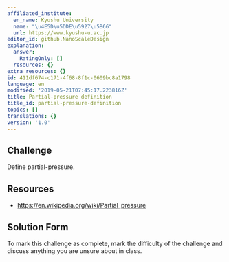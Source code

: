 ```yaml
---
affiliated_institute:
  en_name: Kyushu University
  name: "\u4E5D\u5DDE\u5927\u5B66"
  url: https://www.kyushu-u.ac.jp
editor_id: github.NanoScaleDesign
explanation:
  answer:
    RatingOnly: []
  resources: {}
extra_resources: {}
id: 411df674-c171-4f68-8f1c-0609bc8a1798
language: en
modified: '2019-05-21T07:45:17.223816Z'
title: Partial-pressure definition
title_id: partial-pressure-definition
topics: []
translations: {}
version: '1.0'
---
```


## Challenge
Define partial-pressure.

## Resources

- https://en.wikipedia.org/wiki/Partial_pressure

## Solution Form
To mark this challenge as complete, mark the difficulty of the challenge and discuss anything you are unsure about in class.
